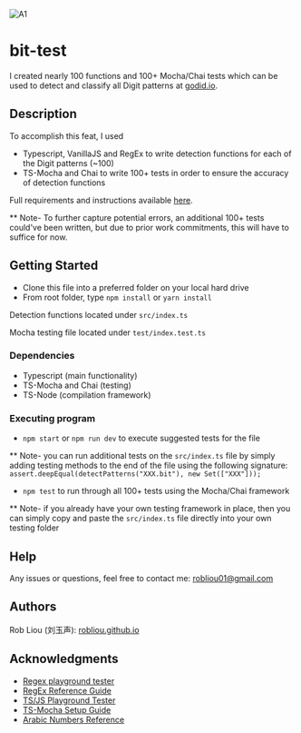 ![A1](https://user-images.githubusercontent.com/81087205/230697170-927433cf-bf5d-4f51-ab1e-fa95395baf4d.png)

# bit-test

I created nearly 100 functions and 100+ Mocha/Chai tests which can be used to detect and classify all Digit patterns at [godid.io](godid.io).

## Description

To accomplish this feat, I used
* Typescript, VanillaJS and RegEx to write detection functions for each of the Digit patterns  (~100)
* TS-Mocha and Chai to write 100+ tests in order to ensure the accuracy of detection functions

Full requirements and instructions available [here](https://gist.github.com/renzholy/f857b464518e0cf97549a3aee141bd74).

** Note- To further capture potential errors, an additional 100+ tests could've been written, but due to prior work commitments, 
this will have to suffice for now.

## Getting Started

* Clone this file into a preferred folder on your local hard drive
* From root folder, type ``npm install`` or ``yarn install``

Detection functions located under ``src/index.ts``

Mocha testing file located under ``test/index.test.ts``

### Dependencies

* Typescript (main functionality)
* TS-Mocha and Chai (testing)
* TS-Node (compilation framework)

### Executing program

* ``npm start`` or ``npm run dev`` to execute suggested tests for the file
 
** Note- you can run additional tests on the ``src/index.ts`` file by simply adding testing methods to the end of the file using the following signature:
  ``assert.deepEqual(detectPatterns("XXX.bit"), new Set(["XXX"]));``
  
* ``npm test`` to run through all 100+ tests using the Mocha/Chai framework

** Note- if you already have your own testing framework in place, then you can simply copy and paste the ``src/index.ts`` file directly into your own testing folder


## Help

Any issues or questions, feel free to contact me: robliou01@gmail.com

## Authors

Rob Liou (刘玉声): [robliou.github.io](robliou.github.io)

## Acknowledgments

* [Regex playground tester](https://regex101.com/)
* [RegEx Reference Guide](https://www.freecodecamp.org/news/regular-expressions-for-beginners/)
* [TS/JS Playground Tester](https://leetcode.com/playground/new/empty)
* [TS-Mocha Setup Guide](https://www.npmjs.com/package/ts-mocha)
* [Arabic Numbers Reference](https://stackoverflow.com/questions/29729391/regular-expression-arabic-characters-and-numbers-only)
